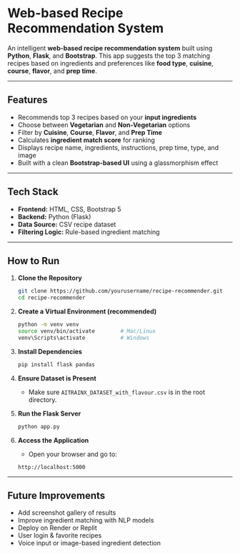 # Web-based Recipe Recommendation System

An intelligent **web-based recipe recommendation system** built using **Python**, **Flask**, and **Bootstrap**. This app suggests the top 3 matching recipes based on ingredients and preferences like **food type**, **cuisine**, **course**, **flavor**, and **prep time**.

---

## Features

- Recommends top 3 recipes based on your **input ingredients**
- Choose between **Vegetarian** and **Non-Vegetarian** options
- Filter by **Cuisine**, **Course**, **Flavor**, and **Prep Time**
- Calculates **ingredient match score** for ranking
- Displays recipe name, ingredients, instructions, prep time, type, and image
- Built with a clean **Bootstrap-based UI** using a glassmorphism effect

---

## Tech Stack

- **Frontend:** HTML, CSS, Bootstrap 5  
- **Backend:** Python (Flask)  
- **Data Source:** CSV recipe dataset  
- **Filtering Logic:** Rule-based ingredient matching

---

## How to Run

1. **Clone the Repository**  
    ```bash
    git clone https://github.com/yourusername/recipe-recommender.git
    cd recipe-recommender
    ```

2. **Create a Virtual Environment (recommended)**  
    ```bash
    python -m venv venv
    source venv/bin/activate        # Mac/Linux
    venv\Scripts\activate           # Windows
    ```

3. **Install Dependencies**  
    ```bash
    pip install flask pandas
    ```

4. **Ensure Dataset is Present**  
    - Make sure `AITRAINX_DATASET_with_flavour.csv` is in the root directory.

5. **Run the Flask Server**  
    ```bash
    python app.py
    ```

6. **Access the Application**  
    - Open your browser and go to:  
    ```
    http://localhost:5000
    ```

---

## Future Improvements

- Add screenshot gallery of results  
- Improve ingredient matching with NLP models    
- Deploy on Render or Replit  
- User login & favorite recipes  
- Voice input or image-based ingredient detection


